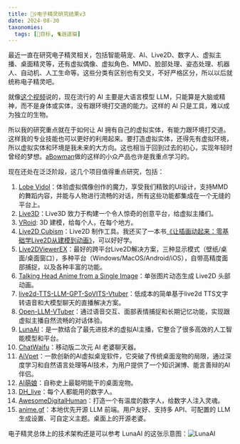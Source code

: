 ```yaml
---
title: 🧚‍♀️电子精灵研究结果v3
date: 2024-08-30
taxonomies:
  tags: [📆目标, 🐈逍遥猫]
---
```


最近一直在研究电子精灵相关，包括智能萌宠、AI、Live2D、数字人、虚拟主播、桌面精灵等，还有虚拟偶像、虚拟角色、MMD、脸部处理、姿态处理、机器人、自动机、人工生命等。这些分类有区别也有交叉，不好严格区分，所以以后就统称电子精灵吧。

就像[这个视频]说的，现在流行的 AI 主要是大语言模型 LLM，只能算是大脑或精神，而不是身体或实体，没有跟环境打交道的能力。这样的 AI 只是工具，难以成为独立的生物。

所以我的研究重点就在于如何让 AI 拥有自己的虚拟实体，有能力跟环境打交道。这样我的专业技能也可以更好的利用起来。要打造虚拟实体，还得先有虚拟环境，所以虚拟实体和环境是我未来的大方向。这也相当于回到过去的初心，实现年轻时曾经的梦想。[aBowman]做的这样的小众产品也许是我重点学习的。

现在还处在泛泛阶段，这几个项目值得重点研究，包括：

1. [Lobe Vidol]：体验虚拟偶像创作的魔力，享受我们精致的UI设计，支持MMD的舞蹈内容，并能与人物进行流畅的对话，所有这些功能都集成在一个无缝的平台上。
2. [Live3D]：Live3D 致力于构建一个令人惊奇的创意平台，给虚拟主播们。
3. [VRoid]: 3D 建模，给每个人，在每个地方。
4. [Live2D Cubism]：Live2D 制作工具。我还买了一本书[《让插画动起来：零基础学Live2D从建模到动画》]，可以好好学。
5. [Live2DViewerEX]：最好的跨平台Live2D解决方案，三种显示模式（壁纸/桌面/桌面窗口），多种平台（Windows/MacOS/Android/iOS），自带高精度面部捕捉，以及各种丰富的功能。
6. [Talking Head Anime from a Single Image]：单张图片动态生成 Live2D 头部动画。
7. [live2d-TTS-LLM-GPT-SoVITS-Vtuber]：低成本的简单基于live2d TTS文字转语音和大模型聊天的直播解决方案。
8. [Open-LLM-VTuber]：通过语音交互、面部表情捕捉和长期记忆功能，实现跟虚拟主播自然流畅的对话体验。
9. [LunaAI]：是一款结合了最先进技术的虚拟AI主播，它整合了很多高效的人工智能模型和平台。
10. [ChatWaifu]：移动版二次元 AI 老婆聊天器。
11. [AiVpet]：一款创新的AI虚拟桌宠软件，它突破了传统桌面宠物的局限，通过深度学习和自然语言处理等AI技术，为用户提供了一个知识渊博、能言善辩的AI伴侣。
12. [AI萌娘]：自称史上最聪明能干的桌面宠物。
13. [DH_live]：每个人都能用的数字人。
14. [AwesomeDigitalHuman]：打造一个有温度的数字人，给数字人注入灵魂。
15. [anime.gf]：本地优先开源 LLM 前端。用户友好、支持多 API、可配置的 LLM 生成设置、可自定义主题。桌面上的开源老婆。

电子精灵总体上的技术架构还是可以参考 LunaAI 的这张示意图：![LunaAI](/images/luna-ai.png)


[这个视频]: https://www.bilibili.com/video/BV1pDsjegEtf/
[aBowman]: https://www.abowman.com/
[Lobe Vidol]: https://github.com/lobehub/lobe-vidol
[Live3D]: https://live3d.io/
[VRoid]: https://vroid.com/en
[Live2D Cubism]: https://www.live2d.com/
[《让插画动起来：零基础学Live2D从建模到动画》]: https://book.douban.com/subject/36730744/
[Live2DViewerEX]: https://store.steampowered.com/app/616720/Live2DViewerEX/
[Talking Head Anime from a Single Image]: https://pkhungurn.github.io/talking-head-anime-4/
[live2d-TTS-LLM-GPT-SoVITS-Vtuber]: https://github.com/v3ucn/live2d-TTS-LLM-GPT-SoVITS-Vtuber
[Open-LLM-VTuber]: https://github.com/t41372/Open-LLM-VTuber
[LunaAI]: https://ikaros521.eu.org/site/
[ChatWaifu]: https://github.com/Voine/ChatWaifu_Mobile
[AiVpet]: https://www.vpetai.com/
[AI萌娘]: https://store.steampowered.com/app/2331610/AI/
[DH_live]: https://github.com/kleinlee/DH_live
[AwesomeDigitalHuman]: https://github.com/wan-h/awesome-digital-human-live2d
[anime.gf]: https://www.anime.gf/
